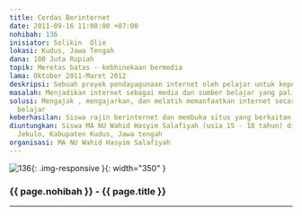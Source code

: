 ```yaml
---
title: Cerdas Berinternet
date: 2011-09-16 11:08:00 +07:00
nohibah: 136
inisiator: Solikin  Olie
lokasi: Kudus, Jawa Tengah
dana: 100 Juta Rupiah
topik: Meretas batas - kebhinekaan bermedia
lama: Oktober 2011-Maret 2012
deskripsi: Sebuah proyek pendayagunaan internet oleh pelajar untuk keperluan sekolah
masalah: Menjadikan internet sebagai media dan sumber belajar yang paling mudah
solusi: Mengajak , mengajarkan, dan melatih memanfaatkan internet secara tepat untuk
  belajar
keberhasilan: Siswa rajin berinternet dan membuka situs yang berkaitan dengan pembelajaran
diuntungkan: Siswa MA NU Wahid Hasyim Salafiyah (usia 15 - 18 tahun) di Kecamatan
  Jekulo, Kabupaten Kudus, Jawa tengah
organisasi: MA NU Wahid Hasyim Salafiyah
---
```


![136](/static/img/hibahcmb/136.png){: .img-responsive }{: width="350" }

### {{ page.nohibah }} - {{ page.title }}

---
